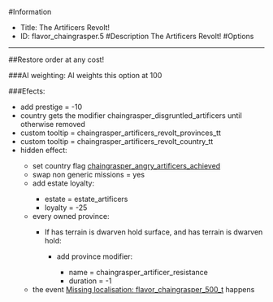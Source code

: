 #Information
 - Title: The Artificers Revolt!
 - ID: flavor_chaingrasper.5
#Description
The Artificers Revolt!
#Options

___
##Restore order at any cost!

###AI weighting:
AI weights this option at 100


###Efects:<ul><li>add prestige = -10</li><li>country gets the modifier chaingrasper_disgruntled_artificers until otherwise removed</li><li>custom tooltip = chaingrasper_artificers_revolt_provinces_tt</li><li>custom tooltip = chaingrasper_artificers_revolt_country_tt</li><li>hidden effect:</li><ul><li>set country flag [chaingrasper_angry_artificers_achieved](../flags/chaingrasper_angry_artificers_achieved.md)</li><li>swap non generic missions = yes</li><li>add estate loyalty:</li><ul><li>estate = estate_artificers</li><li>loyalty = -25</li></ul><li>every owned province:</li><ul><li>If has terrain is dwarven hold surface, and has terrain is dwarven hold:</li><ul><li>add province modifier:</li><ul><li>name = chaingrasper_artificer_resistance</li><li>duration = -1</li></ul></ul></ul><li>the event [Missing localisation: flavor_chaingrasper_500_t](../events/missing_localisation_flavor_chaingrasper_500_t.md) happens</li></ul></ul>
